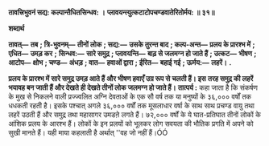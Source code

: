 **तावत्त्रिभुवनं सद्य: कल्पान्तैधितसिन्धव: ।** **प्लावयन्त्युत्कटाटोपचण्डवातेरितोर्मय: ॥ ३१॥** 

**शब्दार्थ** 

**तावत्—** **तब** **; त्रि-भुवनम्—** **तीनों लोक** **; सद्य:—** **उसके तुरन्त बाद** **; कल्प-अन्त—** **प्रलय के प्रारश्भ में** **; एधित—** **उमड़ कर** **;** **सिन्धव:—** **सारे समुद्र** **; प्लावयन्ति—** **बाढ़ से जलमग्न हो जाते हैं** **; उत्कट—** **भीषण** **; आटोप—** **क्षोभ** **; चण्ड—** **अंधड़** **; वात—** **हवाओं द्वारा** **; ईरित—** **बहाई गई** **; ऊर्मय:—** **लहरें।** **.** 

**प्रलय के प्रारश्भ में सारे समुद्र उमड़ आते हैं और भीषण हवाएँ उग्र रूप से चलती हैं। इस** **तरह समुद्र की लहरें भयावह बन जाती हैं और देखते ही देखते तीनों लोक जलमग्न हो जाते हैं।** **तात्पर्य :** कहा जाता है कि संकर्षण के मुख से निकलने वाली प्रज्ज्वलित अग्नि देवताओं के एक सौ वर्ष तक या मनुष्यों के ३६,००० वर्षों तक धधकती रहती है। इसके पश्चात् अगले ३६,००० वर्षों तक मूसलाधार वर्षा के साथ साथ प्रचण्ड वायु तथा लहरें उठती हैं और समुद्र तथा महासागर उमडऩे लगते हैं। ७२,००० वर्षों के ये घात-प्रतिघात तीनों लोकों के आंशिक प्रलय के आरश्भ हैं। लोकों के इन प्रलयों को भूलकर लोग सवयता की भौतिक प्रगति में अपने को सुखी मानते हैं। यही माया कहलाती है अर्थात् ''वह जो नहीं हैं।ÓÓ  